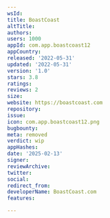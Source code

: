 ```yaml
---
wsId: 
title: BoastCoast
altTitle: 
authors: 
users: 1000
appId: com.app.boastcoast12
appCountry: 
released: '2022-05-31'
updated: '2022-05-31'
version: '1.0'
stars: 3.8
ratings: 
reviews: 2
size: 
website: https://boastcoast.com
repository: 
issue: 
icon: com.app.boastcoast12.png
bugbounty: 
meta: removed
verdict: wip
appHashes: 
date: '2025-02-13'
signer: 
reviewArchive: 
twitter: 
social: 
redirect_from: 
developerName: BoastCoast.com
features: 

---
```


